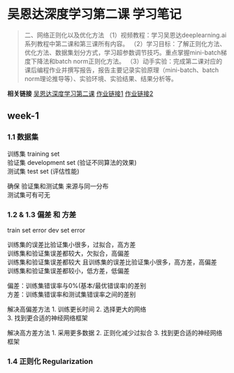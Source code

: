 # 吴恩达深度学习第二课 学习笔记

> 二、网络正则化以及优化方法
> （1）视频教程：学习吴恩达deeplearning.ai系列教程中第二课和第三课所有内容。
> （2）学习目标：了解正则化方法、优化方法、数据集划分方式，学习超参数调节技巧。重点掌握mini-batch梯度下降法和batch norm正则化方法。
> （3）动手实验：完成第二课对应的课后编程作业并撰写报告，报告主要记录实验原理（mini-batch、batch norm理论推导等）、实验环境、实验结果、结果分析等。

**相关链接**
[吴恩达深度学习第二课](https://www.bilibili.com/video/BV1V441127zE/)
[作业链接1](https://zhuanlan.zhihu.com/p/95510114)
[作业链接2](https://zhuanlan.zhihu.com/p/354386182)

## week-1

### 1.1 数据集

训练集 training set  
验证集 development set (验证不同算法的效果)  
测试集 test set (评估性能)  

确保 验证集和测试集 来源与同一分布  
测试集可有可无  

### 1.2 & 1.3 偏差 和 方差

train set error
dev set error

训练集的误差比验证集小很多，过拟合，高方差  
训练集和验证集误差都较大，欠拟合，高偏差  
训练集和验证集误差都较大 且训练集的误差比验证集小很多，高方差，高偏差  
训练集和验证集误差都较小，低方差，低偏差  

偏差：训练集错误率与0%(基本/最优错误率)的差别  
方差：训练集错误率和测试集错误率之间的差别  

解决高偏差方法
    1. 训练更长时间
    2. 选择更大的网络  
    3. 找到更合适的神经网络框架

解决高方差方法
    1. 采用更多数据
    2. 正则化减少过拟合
    3. 找到更合适的神经网络框架

### 1.4 正则化 Regularization
